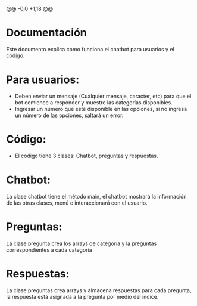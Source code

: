@@ -0,0 +1,18 @@
# Documentación
Este documento explica como funciona el chatbot para usuarios y el código.

# Para usuarios:
* Deben enviar un mensaje (Cualquier mensaje, caracter, etc) para que el bot comience a responder y muestre las categorías disponibles.
*  Ingresar un número que esté disponible en las opciones, si no ingresa un número de las opciones, saltará un error.

# Código:
* El código tiene 3 clases: Chatbot, preguntas y respuestas.

# Chatbot:
 La clase chatbot tiene el método main, el chatbot mostrará la información de las otras clases, menú e interaccionará con el usuario.

# Preguntas:
La clase pregunta crea los arrays de categoría y la preguntas correspondientes a cada categoría

# Respuestas:
La clase preguntas crea arrays y almacena respuestas para cada pregunta, la respuesta está asignada a la pregunta por medio del índice.
